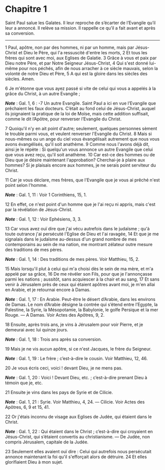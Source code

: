 # Chapitre 1

Saint Paul salue les Galates.
Il leur reproche de s’écarter de l’Evangile qu’il leur a annoncé.
Il relève sa mission.
Il rappelle ce qu’il a fait avant et après sa conversion.

***

1 Paul, apôtre, non par des hommes, ni par un homme, mais par Jésus-Christ et Dieu le Père, qui l'a ressuscité d'entre les morts, 2 Et tous les frères qui sont avec moi, aux Eglises de Galatie. 3 Grâce à vous et paix par Dieu notre Père, et par Notre Seigneur Jésus-Christ, 4 Qui s'est donné lui-même pour nos péchés, afin de nous arracher à ce siècle mauvais, selon la volonté de notre Dieu et Père, 5 A qui est la gloire dans les siècles des siècles. Amen.


6 Je m'étonne que vous ayez passé si vite de celui qui vous a appelés à la grâce du Christ, à un autre Evangile ;

***Note*** :  Gal. 1, 6 : -7 Un autre Evangile. Saint Paul a ici en vue l’Evangile que prêchaient les faux docteurs. C’était au fond celui de Jésus-Christ, auquel ils joignaient la pratique de la loi de Moïse, mais cette addition suffisait, comme le dit l’Apôtre, pour renverser l’Evangile du Christ.

7 Quoiqu'il n'y en ait point d'autre; seulement, quelques personnes sèment le trouble parmi vous, et veulent renverser l'Evangile du Christ. 8 Mais si nous-mêmes ou un ange du ciel vous évangélisait autrement que nous vous avons évangélisés, qu'il soit anathème. 9 Comme nous l'avons déjà dit, ainsi je le répète : Si quelqu'un vous annonce un autre Evangile que celui que vous avez reçu, qu'il soit anathème. 10 Car est-ce des hommes ou de Dieu que je désire maintenant l'approbation? Cherchai-je à plaire aux hommes? Si je plaisais encore aux hommes, je ne serais point serviteur du Christ.


11 Car je vous déclare, mes frères, que l'Evangile que je vous ai prêché n'est point selon l'homme.

***Note*** :  Gal. 1, 11 : Voir 1 Corinthiens, 15, 1.

12 En effet, ce n'est point d'un homme que je l'ai reçu ni appris, mais c'est par la révélation de Jésus-Christ.

***Note*** :  Gal. 1, 12 : Voir Ephésiens, 3, 3.


13 Car vous avez ouï dire que j'ai vécu autrefois dans le judaïsme ; qu'à toute outrance j'ai persécuté l'Eglise de Dieu et l'ai ravagée, 14 Et que je me signalais dans le judaïsme au-dessus d'un grand nombre de mes contemporains au sein de ma nation, me montrant zélateur outre mesure des traditions de mes pères.

***Note*** :  Gal. 1, 14 : Des traditions de mes pères. Voir Matthieu, 15, 2.

15 Mais lorsqu'il plut à celui qui m'a choisi dès le sein de ma mère, et m'a appelé par sa grâce, 16 De me révéler son Fils, pour que je l'annonçasse parmi les nations ; aussitôt, sans acquiescer à la chair et au sang, 17 Et sans venir à Jérusalem près de ceux qui étaient apôtres avant moi, je m'en allai en Arabie, et je retournai encore à Damas.

***Note*** :  Gal. 1, 17 : En Arabie. Peut-être le désert d’Arabie, dans les environs de Damas. Le nom d’Arabie désigne la contrée qui s’étend entre l’Egypte, la Palestine, la Syrie, la Mésopotamie, la Babylonie, le golfe Persique et la mer Rouge. ― A Damas. Voir Actes des Apôtres, 9, 2.


18 Ensuite, après trois ans, je vins à Jérusalem pour voir Pierre, et je demeurai avec lui quinze jours.

***Note*** :  Gal. 1, 18 : Trois ans après sa conversion.

19 Mais je ne vis aucun apôtre, si ce n'est Jacques, le frère du Seigneur.

***Note*** :  Gal. 1, 19 : Le frère ; c’est-à-dire le cousin. Voir Matthieu, 12, 46.

20 Je vous écris ceci, voici ! devant Dieu, je ne mens pas.

***Note*** :  Gal. 1, 20 : Voici ! Devant Dieu, etc. ; c’est-à-dire prenant Dieu à témoin que je, etc.


21 Ensuite je vins dans les pays de Syrie et de Cilicie.

***Note*** :  Gal. 1, 21 : Syrie. Voir Matthieu, 4, 24. ― Cilicie. Voir Actes des Apôtres, 6, 9 et 15, 41.

22 Or j'étais inconnu de visage aux Eglises de Judée, qui étaient dans le Christ.

***Note*** :  Gal. 1, 22 : Qui étaient dans le Christ ; c’est-à-dire qui croyaient en Jésus-Christ, qui s’étaient convertis au christianisme. ― De Judée, non compris Jérusalem, capitale de la Judée.

23 Seulement elles avaient ouï dire : Celui qui autrefois nous persécutait annonce maintenant la foi qu'il s'efforçait alors de détruire. 24 Et elles glorifiaient Dieu à mon sujet.

